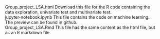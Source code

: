 Group_project_LSA.html Download this file for the R code containing the data exploration, univariate test and multivariate test.  
jupyter-notebook.ipynb This file contains the code on machine learning. The preview can be found in github.  
Group_project_LSA.Rmd This file has the same content as the html file, but as an R markdown file.
